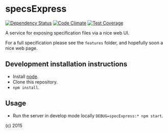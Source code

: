 # specsExpress
[![Dependency Status](https://david-dm.org/oss-specs/specsExpress.svg)](https://david-dm.org/oss-specs/specsExpress)
[![Code Climate](https://codeclimate.com/github/oss-specs/specsExpress/badges/gpa.svg)](https://codeclimate.com/github/oss-specs/specsExpress)
[![Test Coverage](https://codeclimate.com/github/oss-specs/specsExpress/badges/coverage.svg)](https://codeclimate.com/github/oss-specs/specsExpress/coverage)

A service for exposing specification files via a nice web UI.


For a full specification please see the `features` folder, and hopefully soon a nice web page.

## Development installation instructions

* Install [node](https://nodejs.org/).
* Clone this repository.
* `npm install`.

## Usage

* Run the server in develop mode locally `DEBUG=specExpress:* npm start`.

(c) 2015

